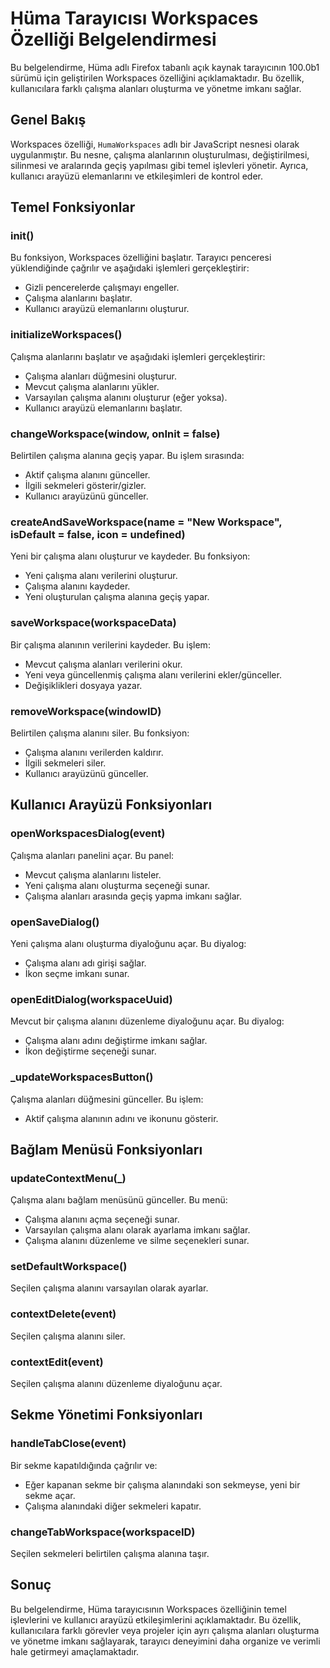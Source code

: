 # Hüma Tarayıcısı Workspaces Özelliği Belgelendirmesi

Bu belgelendirme, Hüma adlı Firefox tabanlı açık kaynak tarayıcının 100.0b1 sürümü için geliştirilen Workspaces özelliğini açıklamaktadır. Bu özellik, kullanıcılara farklı çalışma alanları oluşturma ve yönetme imkanı sağlar.

## Genel Bakış

Workspaces özelliği, `HumaWorkspaces` adlı bir JavaScript nesnesi olarak uygulanmıştır. Bu nesne, çalışma alanlarının oluşturulması, değiştirilmesi, silinmesi ve aralarında geçiş yapılması gibi temel işlevleri yönetir. Ayrıca, kullanıcı arayüzü elemanlarını ve etkileşimleri de kontrol eder.

## Temel Fonksiyonlar

### init()

Bu fonksiyon, Workspaces özelliğini başlatır. Tarayıcı penceresi yüklendiğinde çağrılır ve aşağıdaki işlemleri gerçekleştirir:

- Gizli pencerelerde çalışmayı engeller.
- Çalışma alanlarını başlatır.
- Kullanıcı arayüzü elemanlarını oluşturur.

### initializeWorkspaces()

Çalışma alanlarını başlatır ve aşağıdaki işlemleri gerçekleştirir:

- Çalışma alanları düğmesini oluşturur.
- Mevcut çalışma alanlarını yükler.
- Varsayılan çalışma alanını oluşturur (eğer yoksa).
- Kullanıcı arayüzü elemanlarını başlatır.

### changeWorkspace(window, onInit = false)

Belirtilen çalışma alanına geçiş yapar. Bu işlem sırasında:

- Aktif çalışma alanını günceller.
- İlgili sekmeleri gösterir/gizler.
- Kullanıcı arayüzünü günceller.

### createAndSaveWorkspace(name = "New Workspace", isDefault = false, icon = undefined)

Yeni bir çalışma alanı oluşturur ve kaydeder. Bu fonksiyon:

- Yeni çalışma alanı verilerini oluşturur.
- Çalışma alanını kaydeder.
- Yeni oluşturulan çalışma alanına geçiş yapar.

### saveWorkspace(workspaceData)

Bir çalışma alanının verilerini kaydeder. Bu işlem:

- Mevcut çalışma alanları verilerini okur.
- Yeni veya güncellenmiş çalışma alanı verilerini ekler/günceller.
- Değişiklikleri dosyaya yazar.

### removeWorkspace(windowID)

Belirtilen çalışma alanını siler. Bu fonksiyon:

- Çalışma alanını verilerden kaldırır.
- İlgili sekmeleri siler.
- Kullanıcı arayüzünü günceller.

## Kullanıcı Arayüzü Fonksiyonları

### openWorkspacesDialog(event)

Çalışma alanları panelini açar. Bu panel:

- Mevcut çalışma alanlarını listeler.
- Yeni çalışma alanı oluşturma seçeneği sunar.
- Çalışma alanları arasında geçiş yapma imkanı sağlar.

### openSaveDialog()

Yeni çalışma alanı oluşturma diyaloğunu açar. Bu diyalog:

- Çalışma alanı adı girişi sağlar.
- İkon seçme imkanı sunar.

### openEditDialog(workspaceUuid)

Mevcut bir çalışma alanını düzenleme diyaloğunu açar. Bu diyalog:

- Çalışma alanı adını değiştirme imkanı sağlar.
- İkon değiştirme seçeneği sunar.

### _updateWorkspacesButton()

Çalışma alanları düğmesini günceller. Bu işlem:

- Aktif çalışma alanının adını ve ikonunu gösterir.

## Bağlam Menüsü Fonksiyonları

### updateContextMenu(_)

Çalışma alanı bağlam menüsünü günceller. Bu menü:

- Çalışma alanını açma seçeneği sunar.
- Varsayılan çalışma alanı olarak ayarlama imkanı sağlar.
- Çalışma alanını düzenleme ve silme seçenekleri sunar.

### setDefaultWorkspace()

Seçilen çalışma alanını varsayılan olarak ayarlar.

### contextDelete(event)

Seçilen çalışma alanını siler.

### contextEdit(event)

Seçilen çalışma alanını düzenleme diyaloğunu açar.

## Sekme Yönetimi Fonksiyonları

### handleTabClose(event)

Bir sekme kapatıldığında çağrılır ve:

- Eğer kapanan sekme bir çalışma alanındaki son sekmeyse, yeni bir sekme açar.
- Çalışma alanındaki diğer sekmeleri kapatır.

### changeTabWorkspace(workspaceID)

Seçilen sekmeleri belirtilen çalışma alanına taşır.

## Sonuç

Bu belgelendirme, Hüma tarayıcısının Workspaces özelliğinin temel işlevlerini ve kullanıcı arayüzü etkileşimlerini açıklamaktadır. Bu özellik, kullanıcılara farklı görevler veya projeler için ayrı çalışma alanları oluşturma ve yönetme imkanı sağlayarak, tarayıcı deneyimini daha organize ve verimli hale getirmeyi amaçlamaktadır.